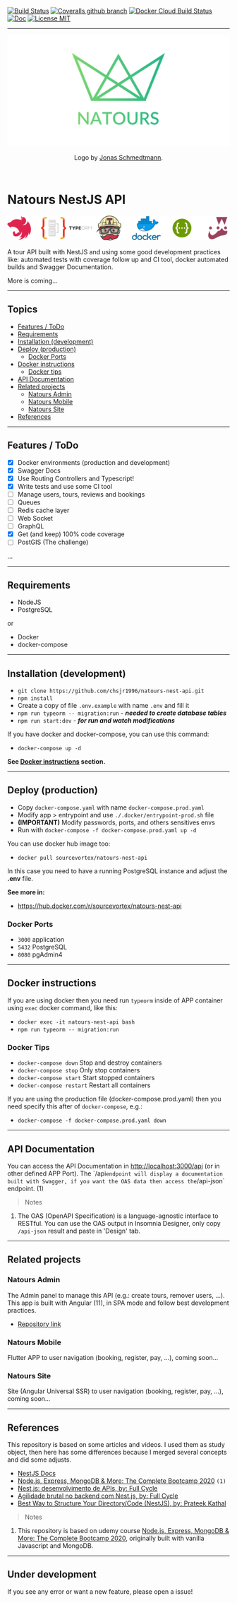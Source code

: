 [![Build Status](https://travis-ci.com/chsjr1996/natours-nest-api.svg?branch=main)](https://travis-ci.com/chsjr1996/natours-nest-api) [![Coveralls github branch](https://img.shields.io/coveralls/github/chsjr1996/natours-nest-api/main)](https://coveralls.io/github/chsjr1996/natours-nest-api?branch=main) [![Docker Cloud Build Status](https://img.shields.io/docker/cloud/build/sourcevortex/natours-nest-api)](https://hub.docker.com/r/sourcevortex/natours-nest-api) [![Doc](https://img.shields.io/badge/doc-swagger-%230E7FBF)](#api-documentation) [![License MIT](https://img.shields.io/github/license/chsjr1996/natours-nest-api)](https://github.com/chsjr1996/natours-nest-api/blob/main/LICENSE)

---

![Natours Logo](./natours-logo.png)

<p align="center">Logo by <a href="https://github.com/jonasschmedtmann">Jonas Schmedtmann</a>.</p>

<br>

# Natours NestJS API

![Repository Banner](./repo-banner.png)

A tour API built with NestJS and using some good development practices like: automated tests with coverage follow up and CI tool, docker automated builds and Swagger Documentation.

More is coming...

---

## Topics

- [Features / ToDo](#features--todo)
- [Requirements](#requirements)
- [Installation (development)](#installation-development)
- [Deploy (production)](#deploy-production)
  - [Docker Ports](#docker-ports)
- [Docker instructions](#docker-instructions)
  - [Docker tips](#docker-tips)
- [API Documentation](#api-documentation)
- [Related projects](#related-projects)
  - [Natours Admin](#natours-admin)
  - [Natours Mobile](#natours-mobile)
  - [Natours Site](#natours-site)
- [References](#references)

---

## Features / ToDo

- [x] Docker environments (production and development)
- [x] Swagger Docs
- [x] Use Routing Controllers and Typescript!
- [x] Write tests and use some CI tool
- [ ] Manage users, tours, reviews and bookings
- [ ] Queues
- [ ] Redis cache layer
- [ ] Web Socket
- [ ] GraphQL
- [x] Get (and keep) 100% code coverage
- [ ] PostGIS (The challenge)

...

---

## Requirements

- NodeJS
- PostgreSQL

or

- Docker
- docker-compose

---

## Installation (development)

- `git clone https://github.com/chsjr1996/natours-nest-api.git`
- `npm install`
- Create a copy of file `.env.example` with name `.env` and fill it
- `npm run typeorm -- migration:run` - **_needed to create database tables_**
- `npm run start:dev` - **_for run and watch modifications_**

If you have docker and docker-compose, you can use this command:

- `docker-compose up -d`

**See [Docker instructions](#docker-instructions) section.**

---

## Deploy (production)

- Copy `docker-compose.yaml` with name `docker-compose.prod.yaml`
- Modify app > entrypoint and use `./.docker/entrypoint-prod.sh` file
- **(IMPORTANT)** Modify passwords, ports, and others sensitives envs
- Run with `docker-compose -f docker-compose.prod.yaml up -d `

You can use docker hub image too:

- `docker pull sourcevortex/natours-nest-api`

In this case you need to have a running PostgreSQL instance and adjust the **.env** file.

**See more in:**

- https://hub.docker.com/r/sourcevortex/natours-nest-api

### Docker Ports

- `3000` application
- `5432` PostgreSQL
- `8080` pgAdmin4

---

## Docker instructions

If you are using docker then you need run `typeorm` inside of APP container using `exec` docker command, like this:

- `docker exec -it natours-nest-api bash`
- `npm run typeorm -- migration:run`

### Docker Tips

- `docker-compose down` Stop and destroy containers
- `docker-compose stop` Only stop containers
- `docker-compose start` Start stopped containers
- `docker-compose restart` Restart all containers

If you are using the production file (docker-compose.prod.yaml) then you need specify this after of `docker-compose`, e.g.:

- `docker-compose -f docker-compose.prod.yaml down`

---

## API Documentation

You can access the API Documentation in [http://localhost:3000/api](http://localhost:3000/api`) (or in other defined APP Port). The `/api` endpoint will display a documentation built with Swagger, if you want the OAS data then access the `/api-json` endpoint. (1)

> Notes

1. The OAS (OpenAPI Specification) is a language-agnostic interface to RESTful. You can use the OAS output in Insomnia Designer, only copy `/api-json` result and paste in 'Design' tab.

---

## Related projects

### Natours Admin

The Admin panel to manage this API (e.g.: create tours, remover users, ...). This app is built with Angular (11), in SPA mode and follow best development practices.

- [Repository link](https://github.com/chsjr1996/natours-admin)

### Natours Mobile

Flutter APP to user navigation (booking, register, pay, ...), coming soon...

### Natours Site

Site (Angular Universal SSR) to user navigation (booking, register, pay, ...), coming soon...

---

## References

This repository is based on some articles and videos. I used them as study object, then here has some differences because I merged several concepts and did some adjusts.

- [NestJS Docs](https://docs.nestjs.com)
- [Node.js, Express, MongoDB & More: The Complete Bootcamp 2020](https://www.udemy.com/course/nodejs-express-mongodb-bootcamp) `(1)`
- [Nest.js: desenvolvimento de APIs, by: Full Cycle](https://www.youtube.com/watch?v=BT7novtdAgI&t=6650s)
- [Agilidade brutal no backend com Nest.js, by: Full Cycle](https://www.youtube.com/watch?v=qE0jRojtx08)
- [Best Way to Structure Your Directory/Code (NestJS), by: Prateek Kathal](https://medium.com/the-crowdlinker-chronicle/best-way-to-structure-your-directory-code-nestjs-a06c7a641401)

> Notes

1. This repository is based on udemy course [Node.js, Express, MongoDB & More: The Complete Bootcamp 2020](https://www.udemy.com/course/nodejs-express-mongodb-bootcamp/), originally built with vanilla Javascript and MongoDB.

---

## Under development

If you see any error or want a new feature, please open a issue!

